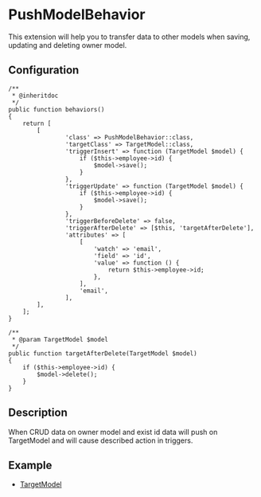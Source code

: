# PushModelBehavior

This extension will help you to transfer data to other models when saving, updating and deleting owner model.

## Configuration

```
/**
 * @inheritdoc
 */
public function behaviors()
{
    return [
        [
                'class' => PushModelBehavior::class,
                'targetClass' => TargetModel::class,
                'triggerInsert' => function (TargetModel $model) {
                    if ($this->employee->id) {
                        $model->save();
                    }
                },
                'triggerUpdate' => function (TargetModel $model) {
                    if ($this->employee->id) {
                        $model->save();
                    }
                },
                'triggerBeforeDelete' => false,
                'triggerAfterDelete' => [$this, 'targetAfterDelete'],
                'attributes' => [
                    [
                        'watch' => 'email',
                        'field' => 'id',
                        'value' => function () {
                            return $this->employee->id;
                        },
                    ],
                    'email',
                ],
        ],
    ];
}

/**
 * @param TargetModel $model
 */ 
public function targetAfterDelete(TargetModel $model)
{
    if ($this->employee->id) {
        $model->delete();
    }
}
```

## Description

When CRUD data on owner model and exist id data will push on TargetModel and will cause described action in triggers.


## Example

- [TargetModel](/tests/models/TargetModel.php)

